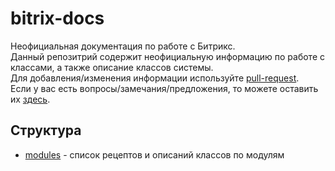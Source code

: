 # bitrix-docs
Неофициальная документация по работе с Битрикс.  
Данный репозитрий содержит неофициальную информацию по работе с классами, а также описание классов системы.  
Для добавления/изменения информации используйте [pull-request](https://github.com/irpsv/bitrix-docs/pull/new/master).  
Если у вас есть вопросы/замечания/предложения, то можете оставить их [здесь](https://github.com/irpsv/bitrix-docs/issues). 

## Структура

- [modules](modules/) - список рецептов и описаний классов по модулям